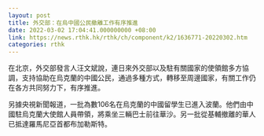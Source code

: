 ```yaml
---
layout: post
title: 外交部：在烏中國公民撤離工作有序推進
date: 2022-03-02 17:04:41.000000000 +08:00
link: https://news.rthk.hk/rthk/ch/component/k2/1636771-20220302.htm
categories: rthk
---
```


在北京，外交部發言人汪文斌說，連日來外交部以及駐有關國家的使領館多方協調，支持協助在烏克蘭的中國公民，通過多種方式，轉移至周邊國家，有關工作仍在各方共同努力下，有序推進。

另據央視新聞報道，一批為數106名在烏克蘭的中國留學生已進入波蘭。他們由中國駐烏克蘭大使館人員帶領，將乘坐三輛巴士前往華沙。另一批從基輔撤離的華人已抵達羅馬尼亞首都布加勒斯特。
